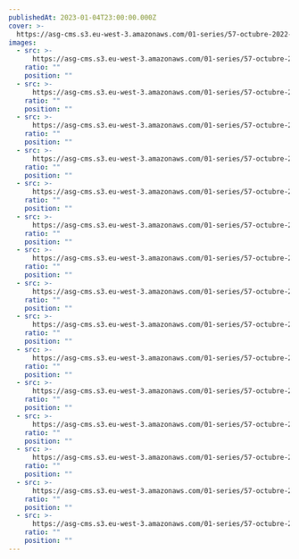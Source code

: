 ```yaml
---
publishedAt: 2023-01-04T23:00:00.000Z
cover: >-
  https://asg-cms.s3.eu-west-3.amazonaws.com/01-series/57-octubre-2022-fujifilm-color-200/08.webp
images:
  - src: >-
      https://asg-cms.s3.eu-west-3.amazonaws.com/01-series/57-octubre-2022-fujifilm-color-200/01.webp
    ratio: ""
    position: ""
  - src: >-
      https://asg-cms.s3.eu-west-3.amazonaws.com/01-series/57-octubre-2022-fujifilm-color-200/02.webp
    ratio: ""
    position: ""
  - src: >-
      https://asg-cms.s3.eu-west-3.amazonaws.com/01-series/57-octubre-2022-fujifilm-color-200/03.webp
    ratio: ""
    position: ""
  - src: >-
      https://asg-cms.s3.eu-west-3.amazonaws.com/01-series/57-octubre-2022-fujifilm-color-200/04.webp
    ratio: ""
    position: ""
  - src: >-
      https://asg-cms.s3.eu-west-3.amazonaws.com/01-series/57-octubre-2022-fujifilm-color-200/05.webp
    ratio: ""
    position: ""
  - src: >-
      https://asg-cms.s3.eu-west-3.amazonaws.com/01-series/57-octubre-2022-fujifilm-color-200/06.webp
    ratio: ""
    position: ""
  - src: >-
      https://asg-cms.s3.eu-west-3.amazonaws.com/01-series/57-octubre-2022-fujifilm-color-200/07.webp
    ratio: ""
    position: ""
  - src: >-
      https://asg-cms.s3.eu-west-3.amazonaws.com/01-series/57-octubre-2022-fujifilm-color-200/08.webp
    ratio: ""
    position: ""
  - src: >-
      https://asg-cms.s3.eu-west-3.amazonaws.com/01-series/57-octubre-2022-fujifilm-color-200/09.webp
    ratio: ""
    position: ""
  - src: >-
      https://asg-cms.s3.eu-west-3.amazonaws.com/01-series/57-octubre-2022-fujifilm-color-200/10.webp
    ratio: ""
    position: ""
  - src: >-
      https://asg-cms.s3.eu-west-3.amazonaws.com/01-series/57-octubre-2022-fujifilm-color-200/11.webp
    ratio: ""
    position: ""
  - src: >-
      https://asg-cms.s3.eu-west-3.amazonaws.com/01-series/57-octubre-2022-fujifilm-color-200/12.webp
    ratio: ""
    position: ""
  - src: >-
      https://asg-cms.s3.eu-west-3.amazonaws.com/01-series/57-octubre-2022-fujifilm-color-200/13.webp
    ratio: ""
    position: ""
  - src: >-
      https://asg-cms.s3.eu-west-3.amazonaws.com/01-series/57-octubre-2022-fujifilm-color-200/14.webp
    ratio: ""
    position: ""
  - src: >-
      https://asg-cms.s3.eu-west-3.amazonaws.com/01-series/57-octubre-2022-fujifilm-color-200/15.webp
    ratio: ""
    position: ""
---
```


